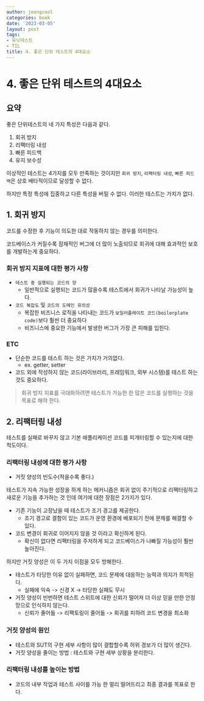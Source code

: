 ```yaml
---
author: jeongcool
categories: book
date: '2023-03-05'
layout: post
tags:
- 유닛테스트
- TIL
title: 4. 좋은 단위 테스트의 4대요소
---
```


# 4. 좋은 단위 테스트의 4대요소
## 요약
좋은 단위테스트의 네 가지 특성은 다음과 같다.
1. 회귀 방지
2. 리팩터링 내성
3. 빠른 피드백
4. 유지 보수성

이상적인 테스트는 4가지를 모두 만족하는 것이지만 `회귀 방지`, `리팩터링 내성`, `빠른 피드백`은 상호 배타적이므로 달성할 수 없다.

하지만 특정 특성에 집중하고 다른 특성을 버릴 수 없다. 이러한 테스트는 가치가 없다.

## 1. 회귀 방지
코드를 수정한 후 기능이 의도한 대로 작동하지 않는 경우를 의미한다.

코드베이스가 커질수록 잠재적인 버그에 더 많이 노출되므로 회귀에 대해 효과적인 보호를 개발하는게 중요하다.

### 회귀 방지 지표에 대한 평가 사항
- `테스트 중 실행되는 코드의 양` 
  - 일반적으로 실행되는 코드가 많을수록 테스트에서 회귀가 나타날 가능성이 높다.
- `코드 복잡도` 및 `코드의 도메인 유의성` 
  - 복잡한 비즈니스 로직을 나타내는 코드가 `보일러플레이트 코드(boilerplate code)`보다 훨씬 더 중요하다
  - 비즈니스에 중요한 기능에서 발생한 버그가 가장 큰 피해를 입힌다.

### ETC
- 단순한 코드를 테스트 하는 것은 가치가 거의없다.
  - ex. getter, setter
- 코드 외에 작성하지 않는 코드(라이브러리, 프레임워크, 외부 시스템)를 테스트 하는것도 중요하다.

> 회귀 방지 지표를 극대화하려면 테스트가 가능한 한 많은 코드를 실행하는 것을 목표로 해야 한다.

## 2. 리팩터링 내성
테스트를 실패로 바꾸지 않고 기본 애플리케이션 코드를 피개터링할 수 있는지에 대한 척도이다.

### 리팩터링 내성에 대한 평가 사항
- 거짓 양성의 빈도수(적을수록 좋다.)

테스트가 지속 가능한 성장을 하게 하는 메커니즘은 회귀 없이 주기적으로 리팩터링하고 새로운 기능을 추가하는 것 인데 여기에 대한 장점은 2가지가 있다.
- 기존 기능이 고장났을 때 테스트가 조기 경고를 제공한다.
  - 조기 경고로 결함이 있는 코드가 운영 환경에 배포되기 전에 문제를 해결할 수 있다.
- 코드 변경이 회귀로 이어지지 않을 것 이라고 확신하게 된다.
  - 확신이 없다면 리팩터링을 주저하게 되고 코드베이스가 나빠질 가능성이 훨씬 높아진다.

하지만 거짓 양성은 이 두 가지 이점을 모두 방해한다.
- 테스트가 타당한 이유 없이 실패하면, 코드 문제에 대응하는 능력과 의지가 희적된다.
  - 실패에 익숙 -> 신경 X -> 타당한 실패도 무시
- 거짓 양성이 빈번하면 테스트 스위트에 대한 신뢰가 떨어져 더 이상 믿을 만한 안정망으로 인식하지 않는다.
  - 신뢰가 줄어듦 -> 리팩토링이 줄어듦 -> 회귀를 피하려 코드 변경을 최소화

### 거짓 양성의 원인
- 테스트와 SUT의 구현 세부 사항이 많이 결합할수록 허위 경보가 더 많이 생긴다.
- 거짓 양성을 줄이는 방법 : 테스트와 구현 세부 상황을 분리한다.

### 리팩터링 내성를 높이는 방법
- 코드의 내부 작업과 테스트 사이를 가능 한 멀리 떨어뜨리고 최종 결과를 목표로 한다.